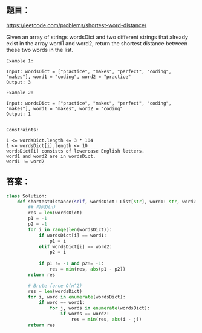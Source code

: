 ## 题目：
https://leetcode.com/problems/shortest-word-distance/

Given an array of strings wordsDict and two different strings that already exist in the array word1 and word2, return the shortest distance between these two words in the list.

 
```
Example 1:

Input: wordsDict = ["practice", "makes", "perfect", "coding", "makes"], word1 = "coding", word2 = "practice"
Output: 3

Example 2:

Input: wordsDict = ["practice", "makes", "perfect", "coding", "makes"], word1 = "makes", word2 = "coding"
Output: 1
 

Constraints:

1 <= wordsDict.length <= 3 * 104
1 <= wordsDict[i].length <= 10
wordsDict[i] consists of lowercase English letters.
word1 and word2 are in wordsDict.
word1 != word2
```

## 答案：
```python
class Solution:
    def shortestDistance(self, wordsDict: List[str], word1: str, word2: str) -> int:
        ## 时间O(n)
        res = len(wordsDict)
        p1 = -1
        p2 = -1
        for i in range(len(wordsDict)):
            if wordsDict[i] == word1: 
                p1 = i
            elif wordsDict[i] == word2:
                p2 = i
                
            if p1 != -1 and p2!= -1:
                res = min(res, abs(p1 - p2))
        return res

        # Brute force O(n^2)
        res = len(wordsDict)
        for i, word in enumerate(wordsDict):
            if word == word1:
                for j, words in enumerate(wordsDict):
                    if words == word2:
                        res = min(res, abs(i - j))
        return res
```

